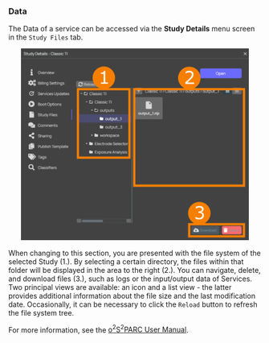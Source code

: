 ### Data

The Data of a service can be accessed via the **Study Details** menu screen in the ```Study Files``` tab.

<p align="center">
  <img width="90%"  src="assets/quickguide/data.png">
</p>


When changing to this section, you are presented with the file system of the selected Study (1.). By selecting a certain directory, the files within that folder will be displayed in the area to the right (2.). You can navigate, delete, and download files (3.), such as logs or the input/output data of Services. Two principal views are available: an icon and a list view - the latter provides additional information about the file size and the last modification date. Occasionally, it can be necessary to click the ```Reload``` button to refresh the file system tree.

For more information, see the [o<sup>2</sup>S<sup>2</sup>PARC User Manual](https://docs.osparc.io/#/).
